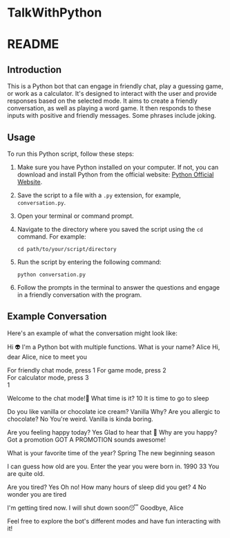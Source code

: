 # TalkWithPython
# README

## Introduction

This is a Python bot that can engage in friendly chat, play a guessing game, or work as a calculator. It's designed to interact with the user and provide responses based on the selected mode. It aims to create a friendly conversation, as well as playing a word game. It then responds to these inputs with positive and friendly messages. Some phrases include joking. 

## Usage

To run this Python script, follow these steps:

1. Make sure you have Python installed on your computer. If not, you can download and install Python from the official website: [Python Official Website](https://www.python.org/downloads/).

2. Save the script to a file with a `.py` extension, for example, `conversation.py`.

3. Open your terminal or command prompt.

4. Navigate to the directory where you saved the script using the `cd` command. For example:
   ```
   cd path/to/your/script/directory
   ```

5. Run the script by entering the following command:
   ```
   python conversation.py
   ```

6. Follow the prompts in the terminal to answer the questions and engage in a friendly conversation with the program.

## Example Conversation

Here's an example of what the conversation might look like:

Hi 👽
I'm a Python bot with multiple functions.
What is your name?    Alice
Hi, dear Alice, nice to meet you

For friendly chat mode, press 1
For game mode, press 2   
For calculator mode, press 3                     
1

Welcome to the chat mode!👾
What time is it?   10
It is time to go to sleep

Do you like vanilla or chocolate ice cream?   Vanilla
Why? Are you allergic to chocolate?   No
You're weird. Vanilla is kinda boring.

Are you feeling happy today?  Yes
Glad to hear that 🤗
Why are you happy?   Got a promotion
GOT A PROMOTION sounds awesome!

What is your favorite time of the year?    Spring
The new beginning season

I can guess how old are you. Enter the year you were born in.   1990
33
You are quite old.

Are you tired?     Yes
Oh no!
How many hours of sleep did you get?  4
No wonder you are tired

I'm getting tired now. I will shut down soon😴
Goodbye, Alice

Feel free to explore the bot's different modes and have fun interacting with it!

